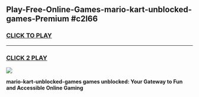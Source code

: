 
## Play-Free-Online-Games-mario-kart-unblocked-games-Premium #c2l66
<h3>
<a href="https://premium.freeplayer.one?title=mario-kart-unblocked-games&ref=8M">CLICK TO PLAY</a></h3>
<hr>

<h3>
<a href="https://premium.freeplayer.one?title=mario-kart-unblocked-games&ref=8M">CLICK 2 PLAY</a>
  
</h3>

<a href="https://premium.freeplayer.one?title=mario-kart-unblocked-games&ref=8M"><img src="https://clearcache.store/games.png"></a>


**mario-kart-unblocked-games games unblocked: Your Gateway to Fun and Accessible Online Gaming**
